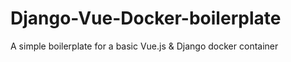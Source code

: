 # Django-Vue-Docker-boilerplate
A simple boilerplate for a basic Vue.js &amp; Django docker container
